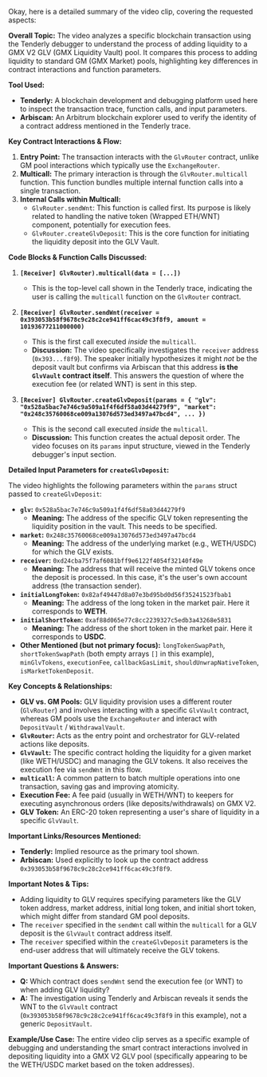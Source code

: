 Okay, here is a detailed summary of the video clip, covering the requested aspects:

**Overall Topic:**
The video analyzes a specific blockchain transaction using the Tenderly debugger to understand the process of adding liquidity to a GMX V2 GLV (GMX Liquidity Vault) pool. It compares this process to adding liquidity to standard GM (GMX Market) pools, highlighting key differences in contract interactions and function parameters.

**Tool Used:**
*   **Tenderly:** A blockchain development and debugging platform used here to inspect the transaction trace, function calls, and input parameters.
*   **Arbiscan:** An Arbitrum blockchain explorer used to verify the identity of a contract address mentioned in the Tenderly trace.

**Key Contract Interactions & Flow:**

1.  **Entry Point:** The transaction interacts with the `GlvRouter` contract, unlike GM pool interactions which typically use the `ExchangeRouter`.
2.  **Multicall:** The primary interaction is through the `GlvRouter.multicall` function. This function bundles multiple internal function calls into a single transaction.
3.  **Internal Calls within Multicall:**
    *   `GlvRouter.sendWnt`: This function is called first. Its purpose is likely related to handling the native token (Wrapped ETH/WNT) component, potentially for execution fees.
    *   `GlvRouter.createGlvDeposit`: This is the core function for initiating the liquidity deposit into the GLV Vault.

**Code Blocks & Function Calls Discussed:**

1.  **`[Receiver] GlvRouter).multicall(data = [...])`**
    *   This is the top-level call shown in the Tenderly trace, indicating the user is calling the `multicall` function on the `GlvRouter` contract.

2.  **`[Receiver] GlvRouter.sendWnt(receiver = 0x393053b58f9678c9c28c2ce941ff6cac49c3f8f9, amount = 10193677211000000)`**
    *   This is the first call executed *inside* the `multicall`.
    *   **Discussion:** The video specifically investigates the `receiver` address (`0x393...f8f9`). The speaker initially hypothesizes it might *not* be the deposit vault but confirms via Arbiscan that this address **is the `GlvVault` contract itself**. This answers the question of where the execution fee (or related WNT) is sent in this step.

3.  **`[Receiver] GlvRouter.createGlvDeposit(params = { "glv": "0x528a5bac7e746c9a509a1f4f6df58a03d44279f9", "market": "0x248c35760068ce009a13076d573ed3497a47bcd4", ... })`**
    *   This is the second call executed *inside* the `multicall`.
    *   **Discussion:** This function creates the actual deposit order. The video focuses on its `params` input structure, viewed in the Tenderly debugger's input section.

**Detailed Input Parameters for `createGlvDeposit`:**

The video highlights the following parameters within the `params` struct passed to `createGlvDeposit`:

*   **`glv`:** `0x528a5bac7e746c9a509a1f4f6df58a03d44279f9`
    *   **Meaning:** The address of the specific GLV token representing the liquidity position in the vault. This needs to be specified.
*   **`market`:** `0x248c35760068ce009a13076d573ed3497a47bcd4`
    *   **Meaning:** The address of the underlying market (e.g., WETH/USDC) for which the GLV exists.
*   **`receiver`:** `0xd24cba75f7af6081bff9e6122f4054f32140f49e`
    *   **Meaning:** The address that will receive the minted GLV tokens once the deposit is processed. In this case, it's the user's own account address (the transaction sender).
*   **`initialLongToken`:** `0x82af49447d8a07e3bd95bd0d56f35241523fbab1`
    *   **Meaning:** The address of the long token in the market pair. Here it corresponds to **WETH**.
*   **`initialShortToken`:** `0xaf88d065e77c8cc2239327c5edb3a43268e5831`
    *   **Meaning:** The address of the short token in the market pair. Here it corresponds to **USDC**.
*   **Other Mentioned (but not primary focus):** `longTokenSwapPath`, `shortTokenSwapPath` (both empty arrays `[]` in this example), `minGlvTokens`, `executionFee`, `callbackGasLimit`, `shouldUnwrapNativeToken`, `isMarketTokenDeposit`.

**Key Concepts & Relationships:**

*   **GLV vs. GM Pools:** GLV liquidity provision uses a different router (`GlvRouter`) and involves interacting with a specific `GlvVault` contract, whereas GM pools use the `ExchangeRouter` and interact with `DepositVault` / `WithdrawalVault`.
*   **`GlvRouter`:** Acts as the entry point and orchestrator for GLV-related actions like deposits.
*   **`GlvVault`:** The specific contract holding the liquidity for a given market (like WETH/USDC) and managing the GLV tokens. It also receives the execution fee via `sendWnt` in this flow.
*   **`multicall`:** A common pattern to batch multiple operations into one transaction, saving gas and improving atomicity.
*   **Execution Fee:** A fee paid (usually in WETH/WNT) to keepers for executing asynchronous orders (like deposits/withdrawals) on GMX V2.
*   **GLV Token:** An ERC-20 token representing a user's share of liquidity in a specific `GlvVault`.

**Important Links/Resources Mentioned:**

*   **Tenderly:** Implied resource as the primary tool shown.
*   **Arbiscan:** Used explicitly to look up the contract address `0x393053b58f9678c9c28c2ce941ff6cac49c3f8f9`.

**Important Notes & Tips:**

*   Adding liquidity to GLV requires specifying parameters like the GLV token address, market address, initial long token, and initial short token, which might differ from standard GM pool deposits.
*   The `receiver` specified in the `sendWnt` call within the `multicall` for a GLV deposit is the `GlvVault` contract address itself.
*   The `receiver` specified within the `createGlvDeposit` parameters is the end-user address that will ultimately receive the GLV tokens.

**Important Questions & Answers:**

*   **Q:** Which contract does `sendWnt` send the execution fee (or WNT) to when adding GLV liquidity?
*   **A:** The investigation using Tenderly and Arbiscan reveals it sends the WNT to the `GlvVault` contract (`0x393053b58f9678c9c28c2ce941ff6cac49c3f8f9` in this example), not a generic `DepositVault`.

**Example/Use Case:**
The entire video clip serves as a specific example of debugging and understanding the smart contract interactions involved in depositing liquidity into a GMX V2 GLV pool (specifically appearing to be the WETH/USDC market based on the token addresses).